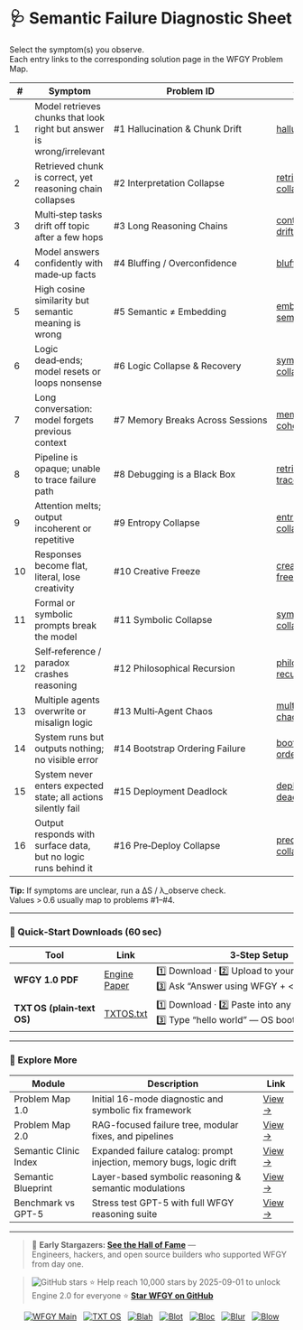 # 🩺 Semantic Failure Diagnostic Sheet

Select the symptom(s) you observe.  
Each entry links to the corresponding solution page in the WFGY Problem Map.

| # | Symptom | Problem ID | Solution |
|---|---------|------------|----------|
| 1 | Model retrieves chunks that look right but answer is wrong/irrelevant | #1 Hallucination & Chunk Drift | [hallucination.md](./hallucination.md) |
| 2 | Retrieved chunk is correct, yet reasoning chain collapses | #2 Interpretation Collapse | [retrieval-collapse.md](./retrieval-collapse.md) |
| 3 | Multi‑step tasks drift off topic after a few hops | #3 Long Reasoning Chains | [context-drift.md](./context-drift.md) |
| 4 | Model answers confidently with made‑up facts | #4 Bluffing / Overconfidence | [bluffing.md](./bluffing.md) |
| 5 | High cosine similarity but semantic meaning is wrong | #5 Semantic ≠ Embedding | [embedding-vs-semantic.md](./embedding-vs-semantic.md) |
| 6 | Logic dead‑ends; model resets or loops nonsense | #6 Logic Collapse & Recovery | [symbolic-collapse.md](./symbolic-collapse.md) |
| 7 | Long conversation: model forgets previous context | #7 Memory Breaks Across Sessions | [memory-coherence.md](./memory-coherence.md) |
| 8 | Pipeline is opaque; unable to trace failure path | #8 Debugging is a Black Box | [retrieval-traceability.md](./retrieval-traceability.md) |
| 9 | Attention melts; output incoherent or repetitive | #9 Entropy Collapse | [entropy-collapse.md](./entropy-collapse.md) |
| 10 | Responses become flat, literal, lose creativity | #10 Creative Freeze | [creative-freeze.md](./creative-freeze.md) |
| 11 | Formal or symbolic prompts break the model | #11 Symbolic Collapse | [symbolic-collapse.md](./symbolic-collapse.md) |
| 12 | Self‑reference / paradox crashes reasoning | #12 Philosophical Recursion | [philosophical-recursion.md](./philosophical-recursion.md) |
| 13 | Multiple agents overwrite or misalign logic | #13 Multi‑Agent Chaos | [multi-agent-chaos.md](./multi-agent-chaos.md) |
| 14 | System runs but outputs nothing; no visible error | #14 Bootstrap Ordering Failure | [bootstrap-ordering.md](./bootstrap-ordering.md) |
| 15 | System never enters expected state; all actions silently fail | #15 Deployment Deadlock | [deployment-deadlock.md](./deployment-deadlock.md) |
| 16 | Output responds with surface data, but no logic runs behind it | #16 Pre‑Deploy Collapse | [predeploy-collapse.md](./predeploy-collapse.md) |


**Tip:** If symptoms are unclear, run a ΔS / λ_observe check.  
Values > 0.6 usually map to problems #1–#4.

---

### 🔗 Quick‑Start Downloads (60 sec)

| Tool | Link | 3‑Step Setup |
|------|------|--------------|
| **WFGY 1.0 PDF** | [Engine Paper](https://zenodo.org/records/15630969) | 1️⃣ Download · 2️⃣ Upload to your LLM · 3️⃣ Ask “Answer using WFGY + &lt;your question&gt;” |
| **TXT OS (plain‑text OS)** | [TXTOS.txt](https://zenodo.org/records/15788557) | 1️⃣ Download · 2️⃣ Paste into any LLM chat · 3️⃣ Type “hello world” — OS boots instantly |

---

### 🧭 Explore More

| Module                | Description                                              | Link     |
|-----------------------|----------------------------------------------------------|----------|
| Problem Map 1.0       | Initial 16-mode diagnostic and symbolic fix framework    | [View →](https://github.com/onestardao/WFGY/edit/main/ProblemMap/README.md) |
| Problem Map 2.0       | RAG-focused failure tree, modular fixes, and pipelines   | [View →](https://github.com/onestardao/WFGY/blob/main/ProblemMap/rag-architecture-and-recovery.md) |
| Semantic Clinic Index | Expanded failure catalog: prompt injection, memory bugs, logic drift | [View →](./SemanticClinicIndex.md) |
| Semantic Blueprint    | Layer-based symbolic reasoning & semantic modulations   | [View →](https://github.com/onestardao/WFGY/tree/main/SemanticBlueprint/README.md) |
| Benchmark vs GPT-5    | Stress test GPT-5 with full WFGY reasoning suite         | [View →](https://github.com/onestardao/WFGY/tree/main/benchmarks/benchmark-vs-gpt5/README.md) |

---

> 👑 **Early Stargazers: [See the Hall of Fame](https://github.com/onestardao/WFGY/tree/main/stargazers)** —  
> Engineers, hackers, and open source builders who supported WFGY from day one.

> <img src="https://img.shields.io/github/stars/onestardao/WFGY?style=social" alt="GitHub stars"> ⭐ Help reach 10,000 stars by 2025-09-01 to unlock Engine 2.0 for everyone  ⭐ <strong><a href="https://github.com/onestardao/WFGY">Star WFGY on GitHub</a></strong>


<div align="center">

[![WFGY Main](https://img.shields.io/badge/WFGY-Main-red?style=flat-square)](https://github.com/onestardao/WFGY)
&nbsp;
[![TXT OS](https://img.shields.io/badge/TXT%20OS-Reasoning%20OS-orange?style=flat-square)](https://github.com/onestardao/WFGY/tree/main/OS)
&nbsp;
[![Blah](https://img.shields.io/badge/Blah-Semantic%20Embed-yellow?style=flat-square)](https://github.com/onestardao/WFGY/tree/main/OS/BlahBlahBlah)
&nbsp;
[![Blot](https://img.shields.io/badge/Blot-Persona%20Core-green?style=flat-square)](https://github.com/onestardao/WFGY/tree/main/OS/BlotBlotBlot)
&nbsp;
[![Bloc](https://img.shields.io/badge/Bloc-Reasoning%20Compiler-blue?style=flat-square)](https://github.com/onestardao/WFGY/tree/main/OS/BlocBlocBloc)
&nbsp;
[![Blur](https://img.shields.io/badge/Blur-Text2Image%20Engine-navy?style=flat-square)](https://github.com/onestardao/WFGY/tree/main/OS/BlurBlurBlur)
&nbsp;
[![Blow](https://img.shields.io/badge/Blow-Game%20Logic-purple?style=flat-square)](https://github.com/onestardao/WFGY/tree/main/OS/BlowBlowBlow)

</div>
